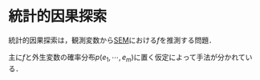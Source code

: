 # 統計的因果探索

統計的因果探索は，観測変数から[SEM](/causal-analysis/#sem)における$f$を推測する問題．

主に$f$と外生変数の確率分布$p(e_1, \cdots, e_m)$に置く仮定によって手法が分かれている．